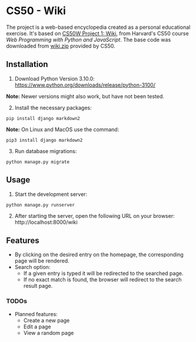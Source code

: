 # CS50 - Wiki

The project is a web-based encyclopedia created as a personal educational exercise. 
It's based on [CS50W Project 1: Wiki](https://cs50.harvard.edu/web/projects/1/wiki/), from Harvard's CS50 course *Web Programming with Python and JavaScript*. The base code was downloaded from [wiki.zip](https://cdn.cs50.net/web/2020/spring/projects/1/wiki.zip) provided by CS50.


## Installation
1. Download Python Version 3.10.0: 
https://www.python.org/downloads/release/python-3100/

**Note:** Newer versions might also work, but have not been tested. 

2. Install the necessary packages:
```
pip install django markdown2
```

**Note:** On Linux and MacOS use the command:
```
pip3 install django markdown2
```

3. Run database migrations:
```
python manage.py migrate 
```

## Usage
1. Start the development server:
```
python manage.py runserver
```

2. After starting the server, open the following URL on your browser:
http://localhost:8000/wiki

## Features

- By clicking on the desired entry on the homepage, the corresponding page will be rendered.
- Search option:
  - If a given entry is typed it will be redirected to the searched page.
  - If no exact match is found, the browser will redirect to the search result page.

### TODOs

- Planned features:
  - Create a new page
  - Edit a page
  - View a random page

